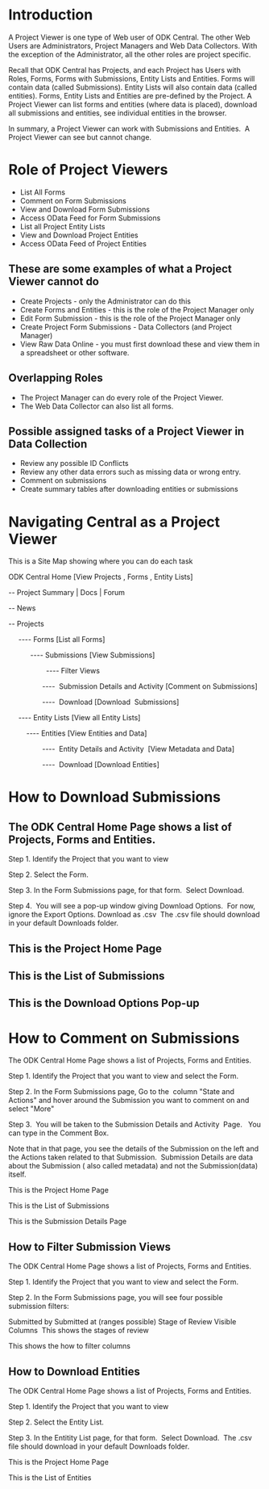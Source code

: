 # Introduction

A Project Viewer is one type of Web user of ODK Central. The other Web Users are Administrators, Project Managers and Web Data Collectors. With the exception of the Administrator, all the other roles are project specific. 

Recall that ODK Central has Projects, and each Project has Users with Roles, Forms, Forms with Submissions, Entity Lists and Entities. Forms will contain data (called Submissions). Entity Lists will also contain data (called entities). Forms, Entity Lists and Entities are pre-defined by the Project. A Project Viewer can list forms and entities (where data is placed), download all submissions and entities, see individual entities in the browser.

In summary, a Project Viewer can work with Submissions and Entities.  A Project Viewer can see but cannot change.

# Role of Project Viewers
- List All Forms
- Comment on Form Submissions
- View and Download Form Submissions
- Access OData Feed for Form Submissions
- List all Project Entity Lists
- View and Download Project Entities
- Access OData Feed of Project Entities

## These are some examples of what a Project Viewer cannot do
- Create Projects - only the Administrator can do this
- Create Forms and Entities - this is the role of the Project Manager only
- Edit Form Submission - this is the role of the Project Manager only
- Create Project Form Submissions - Data Collectors (and Project Manager)
- View Raw Data Online - you must first download these and view them in a spreadsheet or other software.

## Overlapping Roles
- The Project Manager can do every role of the Project Viewer.
- The Web Data Collector can also list all forms.

## Possible assigned tasks of a Project Viewer in Data Collection
- Review any possible ID Conflicts
- Review any other data errors such as missing data or wrong entry.
- Comment on submissions
- Create summary tables after downloading entities or submissions

# Navigating Central as a Project Viewer

This is a Site Map showing where you can do each task

ODK Central Home [View Projects , Forms , Entity Lists]

-- Project Summary | Docs | Forum

-- News

-- Projects

     ---- Forms [List all Forms]

           ---- Submissions [View Submissions]

                   ---- Filter Views

                 ----  Submission Details and Activity [Comment on Submissions]

                 ----  Download [Download  Submissions]

     ---- Entity Lists [View all Entity Lists]

         ---- Entities [View Entities and Data]

                 ----  Entity Details and Activity  [View Metadata and Data]

                 ----  Download [Download Entities]

# How to Download Submissions

## The ODK Central Home Page shows a list of Projects, Forms and Entities.

Step 1. Identify the Project that you want to view

Step 2. Select the Form.

Step 3. In the Form Submissions page, for that form.  Select Download.

Step 4.  You will see a pop-up window giving Download Options.  For now, ignore the Export Options. Download as .csv  The .csv file should download in your default Downloads folder. 

## This is the Project Home Page

## This is the List of Submissions

## This is the Download Options Pop-up

# How to Comment on Submissions

The ODK Central Home Page shows a list of Projects, Forms and Entities.

Step 1. Identify the Project that you want to view and select the Form.

Step 2. In the Form Submissions page, Go to the  column "State and Actions" and hover around the Submission you want to comment on and select "More" 

Step 3.  You will be taken to the Submission Details and Activity  Page.   You can type in the Comment Box. 

Note that in that page, you see the details of the Submission on the left and the Actions taken related to that Submission.  Submission Details are data about the Submission ( also called metadata) and not the Submission(data) itself.

This is the Project Home Page

This is the List of Submissions

This is the Submission Details Page

## How to Filter Submission Views 

The ODK Central Home Page shows a list of Projects, Forms and Entities.

Step 1. Identify the Project that you want to view and select the Form.

Step 2. In the Form Submissions page, you will see four possible submission filters: 

Submitted by
Submitted at (ranges possible)
Stage of Review
Visible Columns 
This shows the stages of review

This shows the how to filter columns

## How to Download Entities

The ODK Central Home Page shows a list of Projects, Forms and Entities.

Step 1. Identify the Project that you want to view

Step 2. Select the Entity List.

Step 3. In the Entitity List page, for that form.  Select Download.  The .csv file should download in your default Downloads folder. 

This is the Project Home Page

This is the List of Entities



